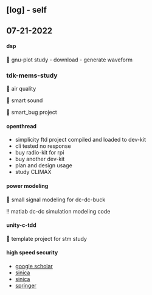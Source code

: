 ## [log] - self
## 07-21-2022
#### dsp
:open_book: gnu-plot study
    - download
    - generate waveform


### tdk-mems-study
:floppy_disk: air quality

:floppy_disk: smart sound

:floppy_disk: smart_bug project

#### openthread
- simplicity ftd project compiled and loaded to dev-kit
- cli tested no response
- buy radio-kit for rpi
- buy another dev-kit
- plan and design usage
- study CLIMAX

#### power modeling
:open_book: small signal modeling for dc-dc-buck

:bangbang: matlab dc-dc simulation modeling code

#### unity-c-tdd
:open_book: template project for stm study


#### high speed security
* [google scholar](https://scholar.google.com/citations?user=hI3a_oIAAAAJ&hl=en)
* [sinica](https://homepage.iis.sinica.edu.tw/pages/byyang/supervised_en.html)
* [sinica](https://troll.iis.sinica.edu.tw/by-publ/#%E6%BB%B7%E6%95%99%E6%8E%88)
* [springer](https://link.springer.com/content/pdf/10.1007/s13389-012-0027-1.pdf)
